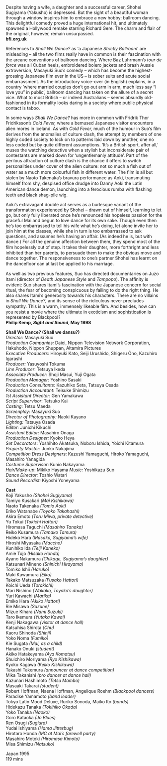 
Despite having a wife, a daughter and a successful career, Shohei Sugiyama (Yakusho) is depressed. But the sight of a beautiful woman through a window inspires him to embrace a new hobby: ballroom dancing. This delightful comedy proved a huge international hit, and ultimately spawned a Hollywood remake starring Richard Gere. The charm and flair of the original, however, remain unsurpassed.<br>
**bfi.org.uk**<br>

References to _Shall We Dance?_ as ‘a Japanese _Strictly Ballroom_’  are misleading – all the two ﬁlms really have in common is their fascination with the arcane conventions of ballroom dancing. Where Baz Luhrmann’s _tour de force_ was all Cuban heels, embroidered bolero jackets and brash Aussie extroversion, Masayuki Suo’s comedy – which has become the highest-grossing Japanese ﬁlm ever in the US – is sober suits and acute social embarrassment. As the introductory voice-over (in English) explains, in a country ‘where married couples don’t go out arm in arm, much less say “I love you” in public’, ballroom dancing has taken on the allure of a secret vice. What to most British – or indeed Australians – seems absurdly old-fashioned in its formality looks daring in a society where public physical contact is taboo.

In some ways _Shall We Dance?_ has more in common with Fridrik Thor Fridriksson’s _Cold Fever,_ where a bemused Japanese visitor encounters alien mores in Iceland. As with _Cold Fever,_ much of the humour in Suo’s ﬁlm derives from the anomalies of culture clash, the attempt by members of one highly coded society to lock on to patterns laid down by another, one no less coded but by quite different assumptions. ‘It’s a British sport, after all,’ muses the watching detective when a stylish but inconsiderate pair of contestants are marked down for ‘ungentlemanly attitude’. Part of the perilous attraction of culture clash is the chance it offers to switch personalities under cover of the alien culture: not so much a ﬁsh out of water as a much more colourful ﬁsh in different water. The ﬁlm is all but stolen by Naoto Takenaka’s bravura performance as Aoki, transmuting himself from shy, despised ofﬁce drudge into Danny Aoki the Latin American dance demon, launching into a ferocious rumba with ﬂashing teeth and black shag-pile wig.

Aoki’s extravagant double act serves as a burlesque variant of the transformation experienced by Shohei – drawn out of himself, learning to let go, but only fully liberated once he’s renounced his hopeless passion for the graceful Mai and begun to love dance for its own sake. Though even then he’s too embarrassed to tell his wife what he’s doing, let alone invite her to join him at the classes, while she in turn is too embarrassed to ask questions, and assumes he’s having an affair. (As indeed he is, but with dance.) For all the genuine affection between them, they spend most of the ﬁlm hopelessly out of step. It takes their daughter, more forthright and less inhibited than her parents, to persuade them to make the obvious move and dance together. The responsiveness to one’s partner Shohei has learnt on the danceﬂoor can at last be applied to his marriage.

As well as two previous features, Suo has directed documentaries on Juzo Itami (director of _Death Japanese Style_ and _Tampopo_).  The afﬁnity is evident: Suo shares Itami’s fascination with the Japanese concern for social ritual, the fear of becoming conspicuous by failing to do the right thing. He also shares Itami’s generosity towards his characters. There are no villains in _Shall We Dance?,_ and its sense of the ridiculous never precludes sympathy. This is a warm, immensely likeable ﬁlm. And besides, how can you resist a movie where the ultimate in exoticism and sophistication is represented by Blackpool?<br>
**Philip Kemp, _Sight and Sound_, May 1998**<br>

**Shall We Dance? (Shall we dansu?)**<br>
_Director:_ Masayuki Suo  
_Production Companies:_ Daiei, Nippon Television Network Corporation, Hakuhodo, Nippon Shuppan, Altamira Pictures  
_Executive Producers:_ Hiroyuki Kato, Seiji Urushido, Shigeru Ôno, Kazuhiro Igarashi  
_Producer:_ Yasuyoshi Tokuma  
_Line Producer_: Tetsuya Ikeda  
_Associate Producer_: Shoji Masui, Yuji Ogata  
_Production Manager_: Yoshino Sasaki  
_Production Consultants_: Kazuhiko Seta, Tatsuya Osada  
_Production Accountant_: Teisuke Shimizu  
_1st Assistant Director_: Gen Yamakawa  
_Script Supervisor_: Tetsuko Kai  
_Casting_: Tetsu Maeda  
_Screenplay:_ Masayuki Suo  
_Director of Photography:_ Naoki Kayano  
_Lighting:_ Tatsuya Osada  
_Editor:_ Junichi Kikuchi  
_Assistant Editor_: Masahiro Onaga  
_Production Designer:_ Kyoko Heya  
_Set Decorators_: Yoshihito Akatsuka, Noboru Ishida, Yoichi Kitamura  
_Property Master_: Junko Nakajima  
_Competition Dress Designers_: Kazushi Yamaguchi, Hiroko Yamaguchi, Masahiro Yanagida  
_Costume Supervisor_: Kunio Nakayama  
_Hair/Make-up_: Mikiko Hayama
_Music:_ Yoshikazu Suo  
_Dance Director:_ Toshio Watari  
_Sound Recordist:_ Kiyoshi Yoneyama<br>

**Cast**<br>
Koji Yakusho _(Shohei Sugiyama)_  
Tamiyo Kusakari _(Mai Kishikawa)_  
Naoto Takenaka _(Tomio Aoki)_  
Eriko Watanabe _(Toyoko Takahashi)_  
Akira Emoto _(Toru Miwa, private detective)_  
Yu Tokui _(Tokichi Hattori)_  
Hiromasa Taguchi _(Masahiro Tanaka)_  
Reiko Kusamura _(Tamako Tamura)_  
Hideko Hara _(Masako, Sugiyama’s wife)_  
Hiroshi Miyasaka _(Maccho)_  
Kunihiko Ida _(Teiji Kaneko)_  
Amie Tojo _(Hisako Honda)_  
Ayano Nakamura _(Chikage, Sugiyama’s daughter)_  
Katsunari Mineno _(Shinichi Hirayama)_  
Tomiko Ishii _(Haruko)_  
Maki Kawamura _(Eiko)_  
Takako Matsuzaka _(Fusako Hattori)_  
Koichi Ueda _(Torakichi)_  
Mari Nishino _(Wakako, Toyoko’s daughter)_  
Yuri Kawachi _(Marika)_  
Emiko Hara _(Akiko Hattori)_  
Rie Misawa _(Suzune)_  
Mizue Kihara _(Nami Suzuki)_  
Taro Ikemura _(Yutaka Kawai)_  
Kenji Nakagawa _(visitor at dance hall)_  
Katsuhisa Shirota _(Chu)_  
Kaoru Shinoda _(Shinji)_  
Yoko Noma _(Fumiko)_  
Kie Sugata _(Mai, as a child)_  
Hanako Onuki _(student)_  
Akiko Hatakeyama _(Aya Komatsu)_  
Shuichiro Moriyama _(Ryo Kishikawa)_  
Kyoko Kagawa _(Keiko Kishikawa)_  
Takashi Takemura _(announcer at dance competition)_  
Mika Takanishi _(pro dancer at dance hall)_  
Kazunari Hashimoto _(Tetsu Mambo)_  
Masaaki Takarai _(student)_  
Robert Hoffman, Naena Hoffman, Angelique Roehm _(Blackpool dancers)_  
Paradise Yamamoto _(band leader)_  
Tokyo Latin Mood Deluxe, Ruriko Sonoda, Maiko Ito _(bands)_  
Hidekazu Tanaka _(Tokihiko Okada)_  
Yoko Tanaka _(Naoko)_  
Goro Kataoka _(Jo Blues)_  
Ren Osugi _(Sugiura)_  
Yudai Ishiyama _(Hama Jitterbug)_  
Hirotaro Honda _(MC at Mai’s farewell party)_  
Masahiro Motoki _(Hiromasa Kimoto)_  
Misa Shimizu _(Natsuko)_<br>

Japan 1995<br>
119 mins<br>
<!--stackedit_data:
eyJoaXN0b3J5IjpbMzE5Mzk0OTE3LC0xODIwOTIzNTM1XX0=
-->